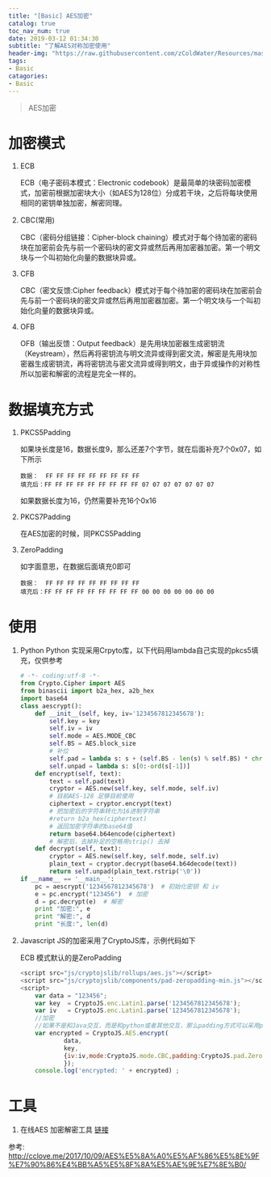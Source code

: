 ```yaml
---
title: "[Basic] AES加密"
catalog: true
toc_nav_num: true
date: 2019-03-12 01:34:30
subtitle: "了解AES对称加密使用"
header-img: "https://raw.githubusercontent.com/zColdWater/Resources/master/Images/camper.jpg"
tags:
- Basic
catagories:
- Basic
---
```


> AES加密

加密模式
=======

1. ECB
    
    ECB（电子密码本模式：Electronic codebook）是最简单的块密码加密模式，加密前根据加密块大小（如AES为128位）分成若干块，之后将每块使用相同的密钥单独加密，解密同理。

2. CBC(常用)

    CBC（密码分组链接：Cipher-block chaining）模式对于每个待加密的密码块在加密前会先与前一个密码块的密文异或然后再用加密器加密。第一个明文块与一个叫初始化向量的数据块异或。

3. CFB

    CBC（密文反馈:Cipher feedback）模式对于每个待加密的密码块在加密前会先与前一个密码块的密文异或然后再用加密器加密。第一个明文块与一个叫初始化向量的数据块异或。

4. OFB

    OFB（输出反馈：Output feedback）是先用块加密器生成密钥流（Keystream），然后再将密钥流与明文流异或得到密文流，解密是先用块加密器生成密钥流，再将密钥流与密文流异或得到明文，由于异或操作的对称性所以加密和解密的流程是完全一样的。


数据填充方式
=======

1. PKCS5Padding
    
    如果块长度是16，数据长度9，那么还差7个字节，就在后面补充7个0x07，如下所示  
    ```
    数据：  FF FF FF FF FF FF FF FF FF
    填充后：FF FF FF FF FF FF FF FF FF 07 07 07 07 07 07 07
    ```
    如果数据长度为16，仍然需要补充16个0x16

2. PKCS7Padding

    在AES加密的时候，同PKCS5Padding

3. ZeroPadding

    如字面意思，在数据后面填充0即可  
    ```
    数据：  FF FF FF FF FF FF FF FF FF
    填充后：FF FF FF FF FF FF FF FF FF 00 00 00 00 00 00 00
    ```

使用
=======

1. Python Python 实现采用Crpyto库，以下代码用lambda自己实现的pkcs5填充，仅供参考
    ```python
    # -*- coding:utf-8 -*-
    from Crypto.Cipher import AES
    from binascii import b2a_hex, a2b_hex
    import base64
    class aescrypt():
        def __init__(self, key, iv='1234567812345678'):
            self.key = key
            self.iv = iv
            self.mode = AES.MODE_CBC
            self.BS = AES.block_size
            # 补位
            self.pad = lambda s: s + (self.BS - len(s) % self.BS) * chr(self.BS - len(s) % self.BS)
            self.unpad = lambda s: s[0:-ord(s[-1])]
        def encrypt(self, text):
            text = self.pad(text)
            cryptor = AES.new(self.key, self.mode, self.iv)
            # 目前AES-128 足够目前使用
            ciphertext = cryptor.encrypt(text)
            # 把加密后的字符串转化为16进制字符串
            #return b2a_hex(ciphertext)
            # 返回加密字符串的base64值
            return base64.b64encode(ciphertext)
            # 解密后，去掉补足的空格用strip() 去掉
        def decrypt(self, text):
            cryptor = AES.new(self.key, self.mode, self.iv)
            plain_text = cryptor.decrypt(base64.b64decode(text))
            return self.unpad(plain_text.rstrip('\0'))
    if __name__ == '__main__':
        pc = aescrypt('1234567812345678')  # 初始化密钥 和 iv
        e = pc.encrypt("123456")  # 加密
        d = pc.decrypt(e)  # 解密
        print "加密:", e
        print "解密:", d
        print "长度:", len(d)
    ```

2. Javascript JS的加密采用了CryptoJS库，示例代码如下

    ECB 模式默认的是ZeroPadding

    ```javascript
    <script src="js/cryptojslib/rollups/aes.js"></script>
    <script src="js/cryptojslib/components/pad-zeropadding-min.js"></script>
    <script>
        var data = "123456";
        var key  = CryptoJS.enc.Latin1.parse('1234567812345678');
        var iv   = CryptoJS.enc.Latin1.parse('1234567812345678');
        //加密
        //如果不是和Java交互，而是和python或者其他交互，那么padding方式可以采用pkcs7(和pkcs5一样)
        var encrypted = CryptoJS.AES.encrypt(
                data,
                key,
                {iv:iv,mode:CryptoJS.mode.CBC,padding:CryptoJS.pad.ZeroPadding
                });
        console.log('encrypted: ' + encrypted) ;
    ```




工具
=======

1. 在线AES 加密解密工具 [链接](http://ctf.ssleye.com/caes.html)



参考:   
http://cclove.me/2017/10/09/AES%E5%8A%A0%E5%AF%86%E5%8E%9F%E7%90%86%E4%BB%A5%E5%8F%8A%E5%AE%9E%E7%8E%B0/